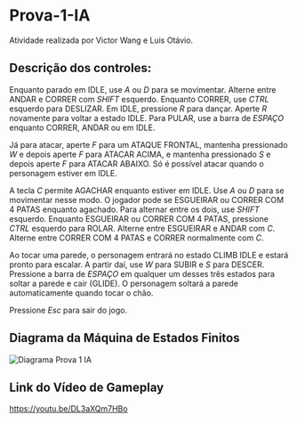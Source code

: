 # Prova-1-IA
Atividade realizada por Victor Wang e Luis Otávio.

## Descrição dos controles:

Enquanto parado em IDLE, use *A* ou *D* para se movimentar. Alterne entre ANDAR e CORRER com *SHIFT* esquerdo. 
Enquanto CORRER, use *CTRL* esquerdo para DESLIZAR.
Em IDLE, pressione *R* para dançar. Aperte *R* novamente para voltar a estado IDLE.
Para PULAR, use a barra de *ESPAÇO* enquanto CORRER, ANDAR ou em IDLE.

Já para atacar, aperte *F* para um ATAQUE FRONTAL, mantenha pressionado *W* e depois aperte *F* para ATACAR ACIMA, e mantenha pressionado *S* e depois aperte *F* para ATACAR ABAIXO. Só é possível atacar quando o personagem estiver em IDLE.

A tecla *C* permite AGACHAR enquanto estiver em IDLE. Use *A* ou *D* para se movimentar nesse modo. O jogador pode se ESGUEIRAR ou CORRER COM 4 PATAS enquanto agachado. Para alternar entre os dois, use *SHIFT* esquerdo.
Enquanto ESGUEIRAR ou CORRER COM 4 PATAS, pressione *CTRL* esquerdo para ROLAR.
Alterne entre ESGUEIRAR e ANDAR com *C*.
Alterne entre CORRER COM 4 PATAS e CORRER normalmente com *C*.

Ao tocar uma parede, o personagem entrará no estado CLIMB IDLE e estará pronto para escalar. A partir daí, use *W* para SUBIR e *S* para DESCER. Pressione a barra de *ESPAÇO* em qualquer um desses três estados para soltar a parede e cair (GLIDE). O personagem soltará a parede automaticamente quando tocar o chão.

Pressione *Esc* para sair do jogo.


## Diagrama da Máquina de Estados Finitos
![Diagrama Prova 1 IA](https://github.com/Victor-Wang-XXI/Prova-1-IA/assets/167023683/1d725633-9d38-473f-b387-5ed4918fd60b)



## Link do Vídeo de Gameplay

https://youtu.be/DL3aXQm7HBo
